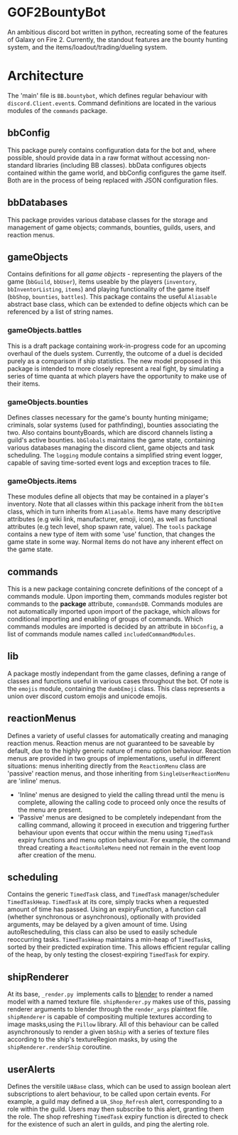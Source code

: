 # GOF2BountyBot
An ambitious discord bot written in python, recreating some of the features of Galaxy on Fire 2. Currently, the standout features are the bounty hunting system, and the items/loadout/trading/dueling system.

# Architecture
The 'main' file is `BB.bountybot`, which defines regular behaviour with `discord.Client.event`s.
Command definitions are located in the various modules of the `commands` package.

## bbConfig
This package purely contains configuration data for the bot and, where possible, should provide data in a raw format without accessing non-standard libraries (including BB classes). bbData configures objects contained within the game world, and bbConfig configures the game itself. Both are in the process of being replaced with JSON configuration files.

## bbDatabases
This package provides various database classes for the storage and management of game objects; commands,  bounties, guilds, users, and reaction menus.

## gameObjects
Contains definitions for all *game objects* - representing the players of the game (`bbGuild`, `bbUser`), items useable by the players (`inventory`, `bbInventorListing`, `items`) and playing functionality of the game itself (`bbShop`, `bounties`, `battles`). This package contains the useful `Aliasable` abstract base class, which can be extended to define objects which can be referenced by a list of string names.

### gameObjects.battles
This is a draft package containing work-in-progress code for an upcoming overhaul of the duels system. Currently, the outcome of a duel is decided purely as a comparison if ship statistics. The new model proposed in this package is intended to more closely represent a real fight, by simulating a series of time quanta at which players have the opportunity to make use of their items.

### gameObjects.bounties
Defines classes necessary for the game's bounty hunting minigame; criminals, solar systems (used for pathfinding), bounties associating the two. Also contains bountyBoards, which are discord channels listing a guild's active bounties. `bbGlobals` maintains the game state, containing various databases managing the discord client, game objects and task scheduling. The `logging` module contains a simplified string event logger, capable of saving time-sorted event logs and exception traces to file.

### gameObjects.items
These modules define all objects that may be contained in a player's inventory. Note that all classes within this package inherit from the `bbItem` class, which in turn inherits from `Aliasable`. Items have many descriptive attributes (e.g wiki link, manufacturer, emoji, icon), as well as functional attributes (e.g tech level, shop spawn rate, value). The `tools` package contains a new type of item with some 'use' function, that changes the game state in some way. Normal items do not have any inherent effect on the game state.

## commands
This is a new package containing concrete definitions of the concept of a commands module. Upon importing them, commands modules register bot commands to the **package** attribute, `commandsDB`. Commands modules are not automatically imported upon import of the package, which allows for conditional importing and enabling of groups of commands. Which commands modules are imported is decided by an attribute in `bbConfig`, a list of commands module names called `includedCommandModules`.

## lib
A package mostly independant from the game classes, defining a range of classes and functions useful in various cases throughout the bot. Of note is the `emojis` module, containing the `dumbEmoji` class. This class represents a union over discord custom emojis and unicode emojis.

## reactionMenus
Defines a variety of useful classes for automatically creating and managing reaction menus. Reaction menus are not guaranteed to be saveable by default, due to the highly generic nature of menu option behaviour. Reaction menus are provided in two groups of implementations, useful in different situations: menus inheriting directly from the `ReactionMenu` class are 'passive' reaction menus, and those inheriting from `SingleUserReactionMenu` are 'inline' menus.
* 'Inline' menus are designed to yield the calling thread until the menu is complete, allowing the calling code to proceed only once the results of the menu are present.
* 'Passive' menus are designed to be completely independant from the calling command, allowing it proceed in execution and triggering further behaviour upon events that occur within the menu using `TimedTask` expiry functions and menu option behaviour. For example, the command thread creating a `ReactionRoleMenu` need not remain in the event loop after creation of the menu.

## scheduling
Contains the generic `TimedTask` class, and `TimedTask` manager/scheduler `TimedTaskHeap`. `TimedTask` at its core, simply tracks when a requested amount of time has passed. Using an expiryFunction, a function call (whether synchronous or asynchronous), optionally with provided arguments, may be delayed by a given amount of time. Using autoRescheduling, this class can also be used to easily schedule reoccurring tasks. `TimedTaskHeap` maintains a min-heap of `TimedTask`s, sorted by their predicted expiration time. This allows efficient regular calling of the heap, by only testing the closest-expiring `TimedTask` for expiry.

## shipRenderer
At its base, `_render.py `implements calls to [blender](https://www.blender.org/) to render a named model with a named texture file. `shipRenderer.py` makes use of this, passing renderer arguments to blender through the `render_args` plaintext file. `shipRenderer` is capable of compositing multiple textures according to image masks,using the `Pillow` library. All of this behaviour can be called asynchronously to render a given `bbShip` with a series of texture files according to the ship's textureRegion masks, by using the `shipRenderer.renderShip` coroutine.

## userAlerts
Defines the versitile `UABase` class, which can be used to assign boolean alert subscriptions to alert behaviour, to be called upon certain events. For example, a guild may defined a `UA_Shop_Refresh` alert, corresponding to a role within the guild. Users may then subscribe to this alert, granting them the role. The shop refreshing `TimedTask` expiry function is directed to check for the existence of such an alert in guilds, and ping the alerting role.
